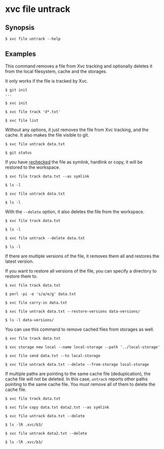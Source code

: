# xvc file untrack

## Synopsis

```console
$ xvc file untrack --help
```


## Examples

This command removes a file from Xvc tracking and optionally deletes it from the local filesystem, cache and the
storages.

It only works if the file is tracked by Xvc.

```console
$ git init
...

$ xvc init

$ xvc file track 'd*.txt'

$ xvc file list
```

Without any options, it just removes the file from Xvc tracking, and the cache. It also makes the file visible to git.

```console
$ xvc file untrack data.txt

$ git status
```

If you have [rechecked](/concepts/recheck.md) the file as symlink, hardlink or copy, it will be restored to the workspace.

```console
$ xvc file track data.txt --as symlink

$ ls -l

$ xvc file untrack data.txt

$ ls -l
```

With the `--delete` option, it also deletes the file from the workspace.

```console
$ xvc file track data.txt

$ ls -l

$ xvc file untrack --delete data.txt

$ ls -l
```

If there are multiple versions of the file, it removes them all and restores the latest version.

If you want to restore all versions of the file, you can specify a directory to restore them to.

```console
$ xvc file track data.txt

$ perl -pi -e 's/a/e/g' data.txt

$ xvc file carry-in data.txt

$ xvc file untrack data.txt --restore-versions data-versions/

$ ls -l data-versions/
```

You can use this command to remove cached files from storages as well.

```console
$ xvc file track data.txt

$ xvc storage new local --name local-storage --path '../local-storage'

$ xvc file send data.txt --to local-storage

$ xvc file untrack data.txt --delete --from-storage local-storage
```

If multiple paths are pointing to the same cache file (deduplication), the cache file will not be
deleted. In this case, `untrack` reports other paths pointing to the same cache file. You must remove all of them to
delete the cache file.

```console
$ xvc file track data.txt

$ xvc file copy data.txt data2.txt --as symlink

$ xvc file untrack data.txt --delete

$ ls -lR .xvc/b3/

$ xvc file untrack data2.txt --delete

$ ls -lR .xvc/b3/
```

